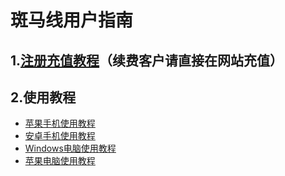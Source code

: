 # 斑马线用户指南

## 1.[注册充值教程](https://bmx168.com/credit.html)（续费客户请直接在网站充值）

## 2.使用教程

* [苹果手机使用教程](https://bmx168.com/use/ios.html)
* [安卓手机使用教程](https://bmx168.com/use/androidnew.html)
* [Windows电脑使用教程](https://bmx168.com/use/win.html)
* [苹果电脑使用教程](https://bmx168.com/use/macos.html)







